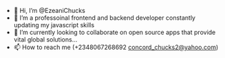 - 👋 Hi, I’m @EzeaniChucks
- 👀 I’m a professoinal frontend and backend developer constantly updating my javascript skills
- 💞️ I’m currently looking to collaborate on open source apps that provide vital global solutions...
- 📫 How to reach me (+2348067268692 concord_chucks2@yahoo.com)

<!---
EzeaniChucks/EzeaniChucks is a ✨ special ✨ repository because its `README.md` (this file) appears on your GitHub profile.
You can click the Preview link to take a look at your changes.
--->
